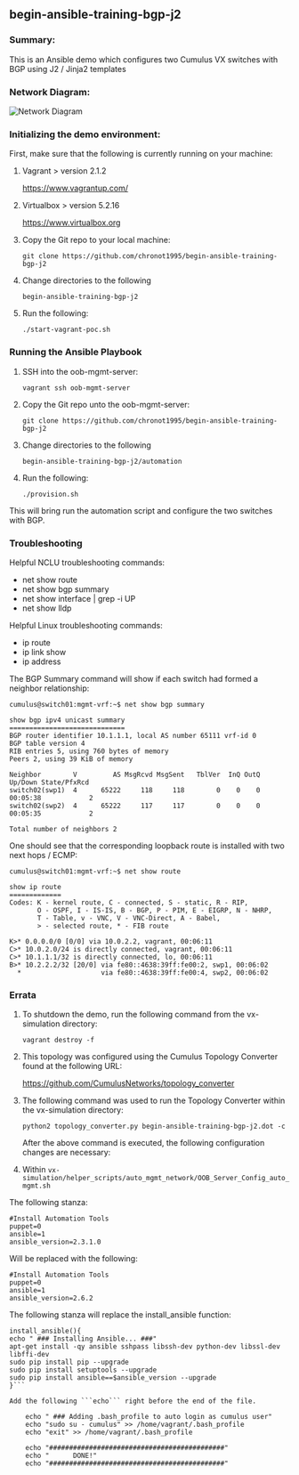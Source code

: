 ## begin-ansible-training-bgp-j2

### Summary:

This is an Ansible demo which configures two Cumulus VX switches with BGP using J2 / Jinja2 templates

### Network Diagram:

![Network Diagram](https://github.com/chronot1995/begin-ansible-training-bgp-j2/blob/master/documentation/begin-ansible-training-bgp-j2.png)

### Initializing the demo environment:

First, make sure that the following is currently running on your machine:

1. Vagrant > version 2.1.2

    https://www.vagrantup.com/

2. Virtualbox > version 5.2.16

    https://www.virtualbox.org

3. Copy the Git repo to your local machine:

    ```git clone https://github.com/chronot1995/begin-ansible-training-bgp-j2```

4. Change directories to the following

    ```begin-ansible-training-bgp-j2```

6. Run the following:

    ```./start-vagrant-poc.sh```

### Running the Ansible Playbook

1. SSH into the oob-mgmt-server:

    ```vagrant ssh oob-mgmt-server```

2. Copy the Git repo unto the oob-mgmt-server:

    ```git clone https://github.com/chronot1995/begin-ansible-training-bgp-j2```

3. Change directories to the following

    ```begin-ansible-training-bgp-j2/automation```

4. Run the following:

    ```./provision.sh```

This will bring run the automation script and configure the two switches with BGP.

### Troubleshooting

Helpful NCLU troubleshooting commands:

- net show route
- net show bgp summary
- net show interface | grep -i UP
- net show lldp

Helpful Linux troubleshooting commands:

- ip route
- ip link show
- ip address <interface>

The BGP Summary command will show if each switch had formed a neighbor relationship:

```
cumulus@switch01:mgmt-vrf:~$ net show bgp summary

show bgp ipv4 unicast summary
=============================
BGP router identifier 10.1.1.1, local AS number 65111 vrf-id 0
BGP table version 4
RIB entries 5, using 760 bytes of memory
Peers 2, using 39 KiB of memory

Neighbor        V         AS MsgRcvd MsgSent   TblVer  InQ OutQ  Up/Down State/PfxRcd
switch02(swp1)  4      65222     118     118        0    0    0 00:05:38            2
switch02(swp2)  4      65222     117     117        0    0    0 00:05:35            2

Total number of neighbors 2

```

One should see that the corresponding loopback route is installed with two next hops / ECMP:

```
cumulus@switch01:mgmt-vrf:~$ net show route

show ip route
=============
Codes: K - kernel route, C - connected, S - static, R - RIP,
       O - OSPF, I - IS-IS, B - BGP, P - PIM, E - EIGRP, N - NHRP,
       T - Table, v - VNC, V - VNC-Direct, A - Babel,
       > - selected route, * - FIB route

K>* 0.0.0.0/0 [0/0] via 10.0.2.2, vagrant, 00:06:11
C>* 10.0.2.0/24 is directly connected, vagrant, 00:06:11
C>* 10.1.1.1/32 is directly connected, lo, 00:06:11
B>* 10.2.2.2/32 [20/0] via fe80::4638:39ff:fe00:2, swp1, 00:06:02
  *                    via fe80::4638:39ff:fe00:4, swp2, 00:06:02
```



### Errata

1. To shutdown the demo, run the following command from the vx-simulation directory:

    ```vagrant destroy -f```

2. This topology was configured using the Cumulus Topology Converter found at the following URL:

    https://github.com/CumulusNetworks/topology_converter

3. The following command was used to run the Topology Converter within the vx-simulation directory:

    ```python2 topology_converter.py begin-ansible-training-bgp-j2.dot -c```

    After the above command is executed, the following configuration changes are necessary:

4. Within ```vx-simulation/helper_scripts/auto_mgmt_network/OOB_Server_Config_auto_mgmt.sh```

The following stanza:

    #Install Automation Tools
    puppet=0
    ansible=1
    ansible_version=2.3.1.0

Will be replaced with the following:

    #Install Automation Tools
    puppet=0
    ansible=1
    ansible_version=2.6.2

The following stanza will replace the install_ansible function:

```
install_ansible(){
echo " ### Installing Ansible... ###"
apt-get install -qy ansible sshpass libssh-dev python-dev libssl-dev libffi-dev
sudo pip install pip --upgrade
sudo pip install setuptools --upgrade
sudo pip install ansible==$ansible_version --upgrade
}```

Add the following ```echo``` right before the end of the file.

    echo " ### Adding .bash_profile to auto login as cumulus user"
    echo "sudo su - cumulus" >> /home/vagrant/.bash_profile
    echo "exit" >> /home/vagrant/.bash_profile

    echo "############################################"
    echo "      DONE!"
    echo "############################################"
